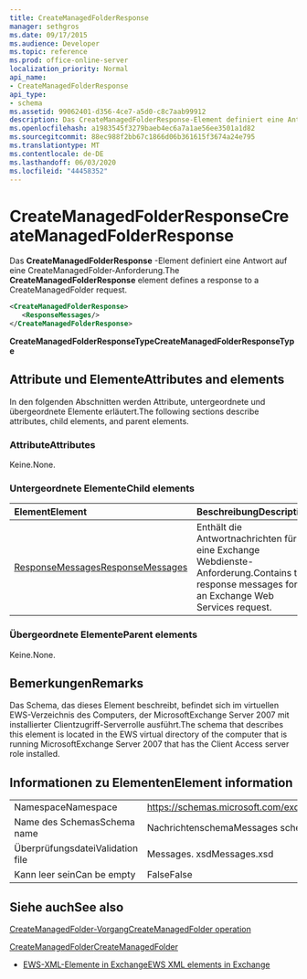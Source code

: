 ```yaml
---
title: CreateManagedFolderResponse
manager: sethgros
ms.date: 09/17/2015
ms.audience: Developer
ms.topic: reference
ms.prod: office-online-server
localization_priority: Normal
api_name:
- CreateManagedFolderResponse
api_type:
- schema
ms.assetid: 99062401-d356-4ce7-a5d0-c8c7aab99912
description: Das CreateManagedFolderResponse-Element definiert eine Antwort auf eine CreateManagedFolder-Anforderung.
ms.openlocfilehash: a1983545f3279baeb4ec6a7a1ae56ee3501a1d82
ms.sourcegitcommit: 88ec988f2bb67c1866d06b361615f3674a24e795
ms.translationtype: MT
ms.contentlocale: de-DE
ms.lasthandoff: 06/03/2020
ms.locfileid: "44458352"
---
```

# <a name="createmanagedfolderresponse"></a><span data-ttu-id="162b8-103">CreateManagedFolderResponse</span><span class="sxs-lookup"><span data-stu-id="162b8-103">CreateManagedFolderResponse</span></span>

<span data-ttu-id="162b8-104">Das **CreateManagedFolderResponse** -Element definiert eine Antwort auf eine CreateManagedFolder-Anforderung.</span><span class="sxs-lookup"><span data-stu-id="162b8-104">The **CreateManagedFolderResponse** element defines a response to a CreateManagedFolder request.</span></span> 
  
```xml
<CreateManagedFolderResponse>
   <ResponseMessages/>
</CreateManagedFolderResponse>
```

 <span data-ttu-id="162b8-105">**CreateManagedFolderResponseType**</span><span class="sxs-lookup"><span data-stu-id="162b8-105">**CreateManagedFolderResponseType**</span></span>
## <a name="attributes-and-elements"></a><span data-ttu-id="162b8-106">Attribute und Elemente</span><span class="sxs-lookup"><span data-stu-id="162b8-106">Attributes and elements</span></span>

<span data-ttu-id="162b8-107">In den folgenden Abschnitten werden Attribute, untergeordnete und übergeordnete Elemente erläutert.</span><span class="sxs-lookup"><span data-stu-id="162b8-107">The following sections describe attributes, child elements, and parent elements.</span></span>
  
### <a name="attributes"></a><span data-ttu-id="162b8-108">Attribute</span><span class="sxs-lookup"><span data-stu-id="162b8-108">Attributes</span></span>

<span data-ttu-id="162b8-109">Keine.</span><span class="sxs-lookup"><span data-stu-id="162b8-109">None.</span></span>
  
### <a name="child-elements"></a><span data-ttu-id="162b8-110">Untergeordnete Elemente</span><span class="sxs-lookup"><span data-stu-id="162b8-110">Child elements</span></span>

|<span data-ttu-id="162b8-111">**Element**</span><span class="sxs-lookup"><span data-stu-id="162b8-111">**Element**</span></span>|<span data-ttu-id="162b8-112">**Beschreibung**</span><span class="sxs-lookup"><span data-stu-id="162b8-112">**Description**</span></span>|
|:-----|:-----|
|[<span data-ttu-id="162b8-113">ResponseMessages</span><span class="sxs-lookup"><span data-stu-id="162b8-113">ResponseMessages</span></span>](responsemessages.md) <br/> |<span data-ttu-id="162b8-114">Enthält die Antwortnachrichten für eine Exchange Webdienste-Anforderung.</span><span class="sxs-lookup"><span data-stu-id="162b8-114">Contains the response messages for an Exchange Web Services request.</span></span>  <br/> |
   
### <a name="parent-elements"></a><span data-ttu-id="162b8-115">Übergeordnete Elemente</span><span class="sxs-lookup"><span data-stu-id="162b8-115">Parent elements</span></span>

<span data-ttu-id="162b8-116">Keine.</span><span class="sxs-lookup"><span data-stu-id="162b8-116">None.</span></span>
  
## <a name="remarks"></a><span data-ttu-id="162b8-117">Bemerkungen</span><span class="sxs-lookup"><span data-stu-id="162b8-117">Remarks</span></span>

<span data-ttu-id="162b8-118">Das Schema, das dieses Element beschreibt, befindet sich im virtuellen EWS-Verzeichnis des Computers, der MicrosoftExchange Server 2007 mit installierter Clientzugriff-Serverrolle ausführt.</span><span class="sxs-lookup"><span data-stu-id="162b8-118">The schema that describes this element is located in the EWS virtual directory of the computer that is running MicrosoftExchange Server 2007 that has the Client Access server role installed.</span></span>
  
## <a name="element-information"></a><span data-ttu-id="162b8-119">Informationen zu Elementen</span><span class="sxs-lookup"><span data-stu-id="162b8-119">Element information</span></span>

|||
|:-----|:-----|
|<span data-ttu-id="162b8-120">Namespace</span><span class="sxs-lookup"><span data-stu-id="162b8-120">Namespace</span></span>  <br/> |https://schemas.microsoft.com/exchange/services/2006/messages  <br/> |
|<span data-ttu-id="162b8-121">Name des Schemas</span><span class="sxs-lookup"><span data-stu-id="162b8-121">Schema name</span></span>  <br/> |<span data-ttu-id="162b8-122">Nachrichtenschema</span><span class="sxs-lookup"><span data-stu-id="162b8-122">Messages schema</span></span>  <br/> |
|<span data-ttu-id="162b8-123">Überprüfungsdatei</span><span class="sxs-lookup"><span data-stu-id="162b8-123">Validation file</span></span>  <br/> |<span data-ttu-id="162b8-124">Messages. xsd</span><span class="sxs-lookup"><span data-stu-id="162b8-124">Messages.xsd</span></span>  <br/> |
|<span data-ttu-id="162b8-125">Kann leer sein</span><span class="sxs-lookup"><span data-stu-id="162b8-125">Can be empty</span></span>  <br/> |<span data-ttu-id="162b8-126">False</span><span class="sxs-lookup"><span data-stu-id="162b8-126">False</span></span>  <br/> |
   
## <a name="see-also"></a><span data-ttu-id="162b8-127">Siehe auch</span><span class="sxs-lookup"><span data-stu-id="162b8-127">See also</span></span>



[<span data-ttu-id="162b8-128">CreateManagedFolder-Vorgang</span><span class="sxs-lookup"><span data-stu-id="162b8-128">CreateManagedFolder operation</span></span>](createmanagedfolder-operation.md)
  
[<span data-ttu-id="162b8-129">CreateManagedFolder</span><span class="sxs-lookup"><span data-stu-id="162b8-129">CreateManagedFolder</span></span>](createmanagedfolder.md)


- [<span data-ttu-id="162b8-130">EWS-XML-Elemente in Exchange</span><span class="sxs-lookup"><span data-stu-id="162b8-130">EWS XML elements in Exchange</span></span>](ews-xml-elements-in-exchange.md)

